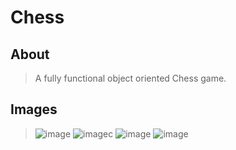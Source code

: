 # Chess

## About
> A fully functional object oriented Chess game.

## Images
> ![image](https://user-images.githubusercontent.com/98183878/236685096-7eaf4199-1aab-4b1c-bb8e-d06598bd1a1c.png)
> ![image](https://user-images.githubusercontent.com/98183878/236685114-b3ac8a4c-8ebc-433f-9d50-c21d460412a4.png)c
> ![image](https://user-images.githubusercontent.com/98183878/236685130-8f62d64a-91b6-42e2-9a6b-1973da0e8634.png)
> ![image](https://user-images.githubusercontent.com/98183878/236685182-b3f3a804-90fe-467e-9952-bf6188700989.png)
